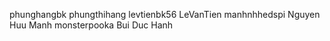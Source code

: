 phunghangbk phungthihang
levtienbk56 LeVanTien
manhnhhedspi Nguyen Huu Manh
monsterpooka Bui Duc Hanh